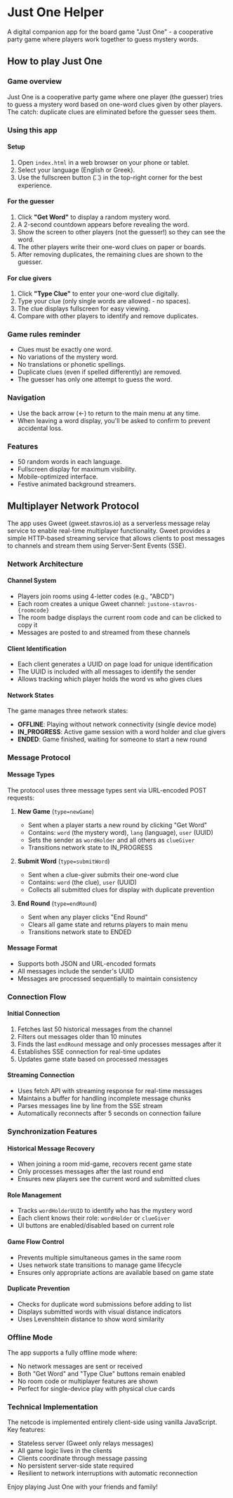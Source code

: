 # Just One Helper

A digital companion app for the board game "Just One" - a cooperative party game where players work together to guess mystery words.

## How to play Just One

### Game overview
Just One is a cooperative party game where one player (the guesser) tries to guess a mystery word based on one-word clues given by other players. The catch: duplicate clues are eliminated before the guesser sees them.

### Using this app

#### Setup
1. Open `index.html` in a web browser on your phone or tablet.
2. Select your language (English or Greek).
3. Use the fullscreen button (⛶) in the top-right corner for the best experience.

#### For the guesser
1. Click **"Get Word"** to display a random mystery word.
2. A 2-second countdown appears before revealing the word.
3. Show the screen to other players (not the guesser!) so they can see the word.
4. The other players write their one-word clues on paper or boards.
5. After removing duplicates, the remaining clues are shown to the guesser.

#### For clue givers
1. Click **"Type Clue"** to enter your one-word clue digitally.
2. Type your clue (only single words are allowed - no spaces).
3. The clue displays fullscreen for easy viewing.
4. Compare with other players to identify and remove duplicates.

### Game rules reminder
- Clues must be exactly one word.
- No variations of the mystery word.
- No translations or phonetic spellings.
- Duplicate clues (even if spelled differently) are removed.
- The guesser has only one attempt to guess the word.

### Navigation
- Use the back arrow (←) to return to the main menu at any time.
- When leaving a word display, you'll be asked to confirm to prevent accidental loss.

### Features
- 50 random words in each language.
- Fullscreen display for maximum visibility.
- Mobile-optimized interface.
- Festive animated background streamers.

## Multiplayer Network Protocol

The app uses Gweet (gweet.stavros.io) as a serverless message relay service to enable real-time multiplayer functionality. Gweet provides a simple HTTP-based streaming service that allows clients to post messages to channels and stream them using Server-Sent Events (SSE).

### Network Architecture

#### Channel System
- Players join rooms using 4-letter codes (e.g., "ABCD")
- Each room creates a unique Gweet channel: `justone-stavros-{roomcode}`
- The room badge displays the current room code and can be clicked to copy it
- Messages are posted to and streamed from these channels

#### Client Identification
- Each client generates a UUID on page load for unique identification
- The UUID is included with all messages to identify the sender
- Allows tracking which player holds the word vs who gives clues

#### Network States
The game manages three network states:
- **OFFLINE**: Playing without network connectivity (single device mode)
- **IN_PROGRESS**: Active game session with a word holder and clue givers
- **ENDED**: Game finished, waiting for someone to start a new round

### Message Protocol

#### Message Types
The protocol uses three message types sent via URL-encoded POST requests:

1. **New Game** (`type=newGame`)
   - Sent when a player starts a new round by clicking "Get Word"
   - Contains: `word` (the mystery word), `lang` (language), `user` (UUID)
   - Sets the sender as `wordHolder` and all others as `clueGiver`
   - Transitions network state to IN_PROGRESS

2. **Submit Word** (`type=submitWord`) 
   - Sent when a clue-giver submits their one-word clue
   - Contains: `word` (the clue), `user` (UUID)
   - Collects all submitted clues for display with duplicate prevention

3. **End Round** (`type=endRound`)
   - Sent when any player clicks "End Round" 
   - Clears all game state and returns players to main menu
   - Transitions network state to ENDED

#### Message Format
- Supports both JSON and URL-encoded formats
- All messages include the sender's UUID
- Messages are processed sequentially to maintain consistency

### Connection Flow

#### Initial Connection
1. Fetches last 50 historical messages from the channel
2. Filters out messages older than 10 minutes
3. Finds the last `endRound` message and only processes messages after it
4. Establishes SSE connection for real-time updates
5. Updates game state based on processed messages

#### Streaming Connection
- Uses fetch API with streaming response for real-time messages
- Maintains a buffer for handling incomplete message chunks
- Parses messages line by line from the SSE stream
- Automatically reconnects after 5 seconds on connection failure

### Synchronization Features

#### Historical Message Recovery
- When joining a room mid-game, recovers recent game state
- Only processes messages after the last round end
- Ensures new players see the current word and submitted clues

#### Role Management
- Tracks `wordHolderUUID` to identify who has the mystery word
- Each client knows their role: `wordHolder` or `clueGiver`
- UI buttons are enabled/disabled based on current role

#### Game Flow Control
- Prevents multiple simultaneous games in the same room
- Uses network state transitions to manage game lifecycle
- Ensures only appropriate actions are available based on game state

#### Duplicate Prevention
- Checks for duplicate word submissions before adding to list
- Displays submitted words with visual distance indicators
- Uses Levenshtein distance to show word similarity

### Offline Mode

The app supports a fully offline mode where:
- No network messages are sent or received
- Both "Get Word" and "Type Clue" buttons remain enabled
- No room code or multiplayer features are shown
- Perfect for single-device play with physical clue cards

### Technical Implementation

The netcode is implemented entirely client-side using vanilla JavaScript. Key features:
- Stateless server (Gweet only relays messages)
- All game logic lives in the clients
- Clients coordinate through message passing
- No persistent server-side state required
- Resilient to network interruptions with automatic reconnection

Enjoy playing Just One with your friends and family!